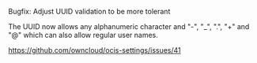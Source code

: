 Bugfix: Adjust UUID validation to be more tolerant

The UUID now allows any alphanumeric character and "-", "_", ".", "+" and "@" which
can also allow regular user names.

https://github.com/owncloud/ocis-settings/issues/41
